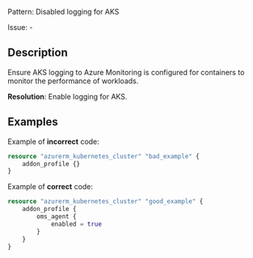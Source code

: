 Pattern: Disabled logging for AKS

Issue: -

## Description

Ensure AKS logging to Azure Monitoring is configured for containers to monitor the performance of workloads.

**Resolution**: Enable logging for AKS.

## Examples

Example of **incorrect** code:

```terraform
resource "azurerm_kubernetes_cluster" "bad_example" {
    addon_profile {}
}
```

Example of **correct** code:

```terraform
resource "azurerm_kubernetes_cluster" "good_example" {
    addon_profile {
		oms_agent {
			enabled = true
		}
	}
}
```